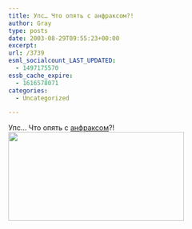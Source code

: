 ```yaml
---
title: Упс… Что опять с анфраксом?!
author: Gray
type: posts
date: 2003-08-29T09:55:23+00:00
excerpt:
url: /3739
esml_socialcount_LAST_UPDATED:
  - 1497175570
essb_cache_expire:
  - 1616578071
categories:
  - Uncategorized

---
```








Упс&#8230; Что опять с <a href="http://anfrax.ru/" target="_blank">анфраксом</a>?!  
<img src="https://i1.wp.com/www.searchengines.ru/blog/images/anfrax.gif?resize=351%2C177" width="351" height="177" alt="" border="0" data-recalc-dims="1" />